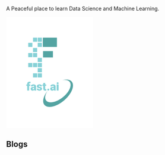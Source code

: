  A Peaceful place to learn Data Science and Machine Learning. 

![Image of fast.ai logo](images/logo.png)


## Blogs 
 

